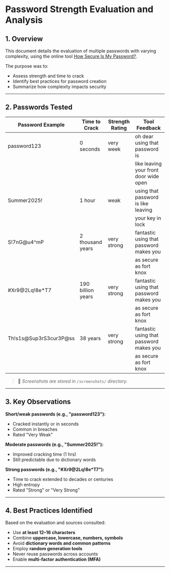 # Password Strength Evaluation and Analysis

## 1. Overview

This document details the evaluation of multiple passwords with varying complexity, using the online tool [How Secure Is My Password?](https://www.security.org/how-secure-is-my-password/). 

The purpose was to:
- Assess strength and time to crack
- Identify best practices for password creation
- Summarize how complexity impacts security

---

## 2. Passwords Tested

| Password Example           | Time to Crack             | Strength Rating         | Tool Feedback                          |
|----------------------------|---------------------------|-------------------------|----------------------------------------|
| password123                | 0 seconds                 | very week               | oh dear using that password is         |
|                            |                           |                         | like leaving your front door wide open |
| Summer2025!                | 1 hour                    | weak                    | using that password is like leaving    |
|                            |                           |                         | your key in lock                       |
| S!7nG@u4^mP                | 2 thousand years          | very strong             | fantastic using that password makes you|
|                            |                           |                         | as secure as fort knox                 |
| #Xr9@2Lq!8e*T7             | 190 billion years         | very strong             | fantastic using that password makes you|
|                            |                           |                         | as secure as fort knox                 | 
| Th!s1s@Sup3rS3cur3P@ss     | 38 years                  | very strong             | fantastic using that password makes you|
|                            |                           |                         | as secure as fort knox                 |

> 📸 *Screenshots are stored in `/screenshots/` directory.*

---

## 3. Key Observations

**Short/weak passwords (e.g., "password123"):**
- Cracked instantly or in seconds
- Common in breaches
- Rated "Very Weak"

**Moderate passwords (e.g., "Summer2025!"):**
- Improved cracking time (1 hrs)
- Still predictable due to dictionary words

**Strong passwords (e.g., "#Xr9@2Lq!8e*T7"):**
- Time to crack extended to decades or centuries
- High entropy
- Rated "Strong" or "Very Strong"

---

## 4. Best Practices Identified

Based on the evaluation and sources consulted:

- Use **at least 12–16 characters**
- Combine **uppercase, lowercase, numbers, symbols**
- Avoid **dictionary words and common patterns**
- Employ **random generation tools**
- Never reuse passwords across accounts
- Enable **multi-factor authentication (MFA)**

---
